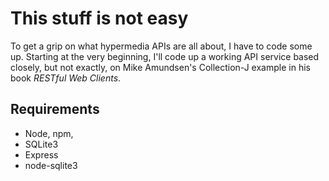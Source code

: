 # This stuff is not easy

To get a grip on what hypermedia APIs are all about, I have to code some up.
Starting at the very beginning, I'll code up a working API service based 
closely, but not exactly, on Mike Amundsen's Collection-J example in his book
_RESTful Web Clients_.

## Requirements

* Node, npm,
* SQLite3
* Express
* node-sqlite3

